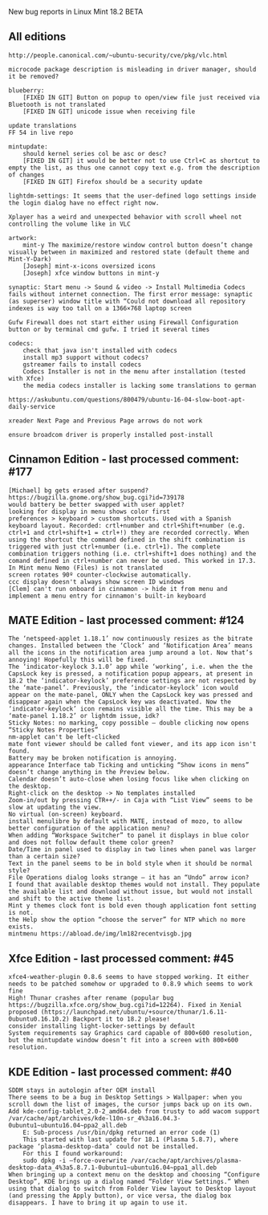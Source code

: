 New bug reports in Linux Mint 18.2 BETA

All editions
------------

    http://people.canonical.com/~ubuntu-security/cve/pkg/vlc.html

    microcode package description is misleading in driver manager, should it be removed?

    blueberry:
        [FIXED IN GIT] Button on popup to open/view file just received via Bluetooth is not translated
        [FIXED IN GIT] unicode issue when receiving file

    update translations
    FF 54 in live repo

    mintupdate:
        should kernel series col be asc or desc?
        [FIXED IN GIT] it would be better not to use Ctrl+C as shortcut to empty the list, as thus one cannot copy text e.g. from the description of changes
        [FIXED IN GIT] Firefox should be a security update

    lightdm-settings: It seems that the user-defined logo settings inside the login dialog have no effect right now.

    Xplayer has a weird and unexpected behavior with scroll wheel not controlling the volume like in VLC

    artwork:
        mint-y The maximize/restore window control button doesn’t change visually between in maximized and restored state (default theme and Mint-Y-Dark)
        [Joseph] mint-x-icons oversized icons
        [Joseph] xfce window buttons in mint-y

    synaptic: Start menu -> Sound & video -> Install Multimedia Codecs fails without internet connection. The first error message: synaptic (as superser) window title with “Could not download all repository indexes is way too tall on a 1366×768 laptop screen

    Gufw Firewall does not start either using Firewall Configuration button or by terminal cmd gufw. I tried it several times

    codecs:
        check that java isn't installed with codecs
        install mp3 support without codecs?
        gstreamer fails to install codecs
        Codecs Installer is not in the menu after installation (tested with Xfce)
        the media codecs installer is lacking some translations to german

    https://askubuntu.com/questions/800479/ubuntu-16-04-slow-boot-apt-daily-service

    xreader Next Page and Previous Page arrows do not work

    ensure broadcom driver is properly installed post-install


Cinnamon Edition - last processed comment: #177
-----------------------------------------------
    [Michael] bg gets erased after suspend? https://bugzilla.gnome.org/show_bug.cgi?id=739178
    would battery be better swapped with user applet?
    looking for display in menu shows color first
    preferences > keyboard > custom shortcuts. Used with a Spanish keyboard layout. Recorded: crtl+number and ctrl+Shift+number (e.g. ctrl+1 and ctrl+shift+1 = ctrl+!) they are recorded correctly. When using the shortcut the command defined in the shift combination is triggered with just ctrl+number (i.e. ctrl+1). The complete combination triggers nothing (i.e. ctrl+shift+1 does nothing) and the comand defined in ctrl+number can never be used. This worked in 17.3.
    In Mint menu Nemo (Files) is not translated
    screen rotates 90º counter-clockwise automatically.
    ccc display doesn't always show screen ID windows
    [Clem] can't run onboard in cinnamon -> hide it from menu and implement a menu entry for cinnamon's built-in keyboard

MATE Edition - last processed comment: #124
------------------------------------------
    The ‘netspeed-applet 1.18.1’ now continuously resizes as the bitrate changes. Installed between the ‘Clock’ and ‘Notification Area’ means all the icons in the notification area jump around a lot. Now that’s annoying! Hopefully this will be fixed.
    The ‘indicator-keylock 3.1.0’ app while ‘working’, i.e. when the the CapsLock key is pressed, a notification popup appears, at present in 18.2 the ‘indicator-keylock’ preference settings are not respected by the ‘mate-panel’. Previously, the ‘indicator-keylock’ icon would appear on the mate-panel, ONLY when the CapsLock key was pressed and disappear again when the CapsLock key was deactivated. Now the ‘indicator-keylock’ icon remains visible all the time. This may be a ‘mate-panel 1.18.2’ or lightdm issue, idk?
    Sticky Notes: no marking, copy possible – double clicking now opens “Sticky Notes Properties”
    nm-applet can't be left-clicked
    mate font viewer should be called font viewer, and its app icon isn't found.
    Battery may be broken notification is annoying.
    appearance Interface tab Ticking and unticking “Show icons in mens” doesn’t change anything in the Preview below.
    Calendar doesn’t auto-close when losing focus like when clicking on the desktop.
    Right-click on the desktop -> No templates installed
    Zoom-in/out by pressing CTR++/- in Caja with “List View” seems to be slow at updating the view.
    No virtual (on-screen) keyboard.
    install menulibre by default with MATE, instead of mozo, to allow better configuration of the application menu?
    When adding “Workspace Switcher” to panel it displays in blue color and does not follow default theme color green?
    Date/Time in panel used to display in two lines when panel was larger than a certain size?
    Text in the panel seems to be in bold style when it should be normal style?
    File Operations dialog looks strange – it has an “Undo” arrow icon?
    I found that available desktop themes would not install. They populate the available list and download without issue, but would not install and shift to the active theme list.
    Mint y themes clock font is bold even though application font setting is not.
    the Help show the option “choose the server” for NTP which no more exists.
    mintmenu https://abload.de/img/lm182recentvisgb.jpg

Xfce Edition - last processed comment: #45
------------------------------------------
    xfce4-weather-plugin 0.8.6 seems to have stopped working. It either needs to be patched somehow or upgraded to 0.8.9 which seems to work fine
    High! Thunar crashes after rename (popular bug https://bugzilla.xfce.org/show_bug.cgi?id=12264). Fixed in Xenial proposed (https://launchpad.net/ubuntu/+source/thunar/1.6.11-0ubuntu0.16.10.2) Backport it to 18.2 please!
    consider installing light-locker-settings by default
    System requirements say Graphics card capable of 800×600 resolution, but the mintupdate window doesn’t fit into a screen with 800×600 resolution.

KDE Edition - last processed comment: #40
-----------------------------------------
    SDDM stays in autologin after OEM install
    There seems to be a bug in Desktop Settings > Wallpaper: when you scroll down the list of images, the cursor jumps back up on its own.
    Add kde-config-tablet_2.0-2_amd64.deb from trusty to add wacom support
    /var/cache/apt/archives/kde-l10n-sr_4%3a16.04.3-0ubuntu1~ubuntu16.04~ppa2_all.deb
        E: Sub-process /usr/bin/dpkg returned an error code (1)
        This started with last update for 18.1 (Plasma 5.8.7), where package ‘plasma-desktop-data’ could not be installed.
        For this I found workaround:
        sudo dpkg -i –force-overwrite /var/cache/apt/archives/plasma-desktop-data_4%3a5.8.7.1-0ubuntu1~ubuntu16.04~ppa1_all.deb
    When bringing up a context menu on the desktop and choosing “Configure Desktop”, KDE brings up a dialog named “Folder View Settings.” When using that dialog to switch from Folder View layout to Desktop layout (and pressing the Apply button), or vice versa, the dialog box disappears. I have to bring it up again to use it.